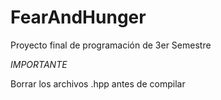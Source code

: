 # FearAndHunger

Proyecto final de programación de 3er Semestre

*IMPORTANTE*

Borrar los archivos .hpp antes de compilar
